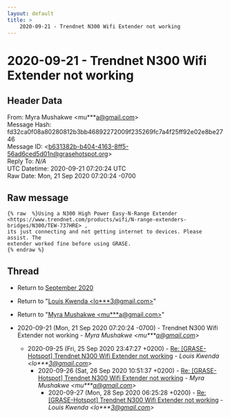 ```yaml
---
layout: default
title: >
    2020-09-21 - Trendnet N300 Wifi Extender not working
---
```


# 2020-09-21 - Trendnet N300 Wifi Extender not working

## Header Data

From: Myra Mushakwe \<mu***a@gmail.com\><br>
Message Hash: fd32ca0f08a80280812b3bb46892272009f235269fc7a4f25ff92e02e8be2746<br>
Message ID: \<b631382b-b404-4163-8ff5-56ad6ced5d01n@grasehotspot.org\><br>
Reply To: _N/A_<br>
UTC Datetime: 2020-09-21 07:20:24 UTC<br>
Raw Date: Mon, 21 Sep 2020 07:20:24 -0700<br>

## Raw message

```
{% raw  %}Using a N300 High Power Easy-N-Range Extender 
<https://www.trendnet.com/products/wifi/N-range-extenders-bridges/N300/TEW-737HRE> , 
its just connecting and not getting internet to devices. Please assist. The 
extender worked fine before using GRASE.
{% endraw %}
```

## Thread

+ Return to [September 2020](/archive/2020/09)

+ Return to "[Louis Kwenda <lo***3<span>@</span>gmail.com>](/authors/lo___3_at_gmail_com)"
+ Return to "[Myra Mushakwe <mu***a<span>@</span>gmail.com>](/authors/mu___a_at_gmail_com)"

+ 2020-09-21 (Mon, 21 Sep 2020 07:20:24 -0700) - Trendnet N300 Wifi Extender not working - _Myra Mushakwe \<mu***a@gmail.com\>_
  + 2020-09-25 (Fri, 25 Sep 2020 23:47:27 +0200) - [Re: [GRASE-Hotspot] Trendnet N300 Wifi Extender not working](/archive/2020/09/47372c6e1306e7d8a9e8fcfd7340bef940746b35ab2e9e37d8669ae990d1f35d) - _Louis Kwenda \<lo***3@gmail.com\>_
    + 2020-09-26 (Sat, 26 Sep 2020 10:51:37 +0200) - [Re: [GRASE-Hotspot] Trendnet N300 Wifi Extender not working](/archive/2020/09/e5ba8cac4cd71301fc762ffedf89a3f404cd2ec64e196291dad999b0b0bbb7ff) - _Myra Mushakwe \<mu***a@gmail.com\>_
      + 2020-09-27 (Mon, 28 Sep 2020 06:25:28 +0200) - [Re: [GRASE-Hotspot] Trendnet N300 Wifi Extender not working](/archive/2020/09/0302644d6682126a19881fa285a0da45bdfbeca883a681be68aa329eb69f962d) - _Louis Kwenda \<lo***3@gmail.com\>_

